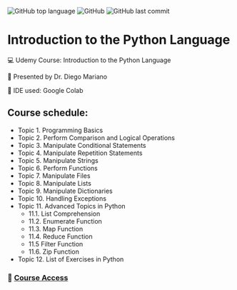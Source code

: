 ![GitHub top language](https://img.shields.io/github/languages/top/souzafcharles/Introduction-to-the-Python-Language)
![GitHub](https://img.shields.io/github/license/souzafcharles/Introduction-to-the-Python-Language)
![GitHub last commit](https://img.shields.io/github/last-commit/souzafcharles/Introduction-to-the-Python-Language)

# Introduction to the Python Language

:computer: Udemy Course: Introduction to the Python Language

:triangular_flag_on_post: Presented by Dr. Diego Mariano

:handshake: IDE used: Google Colab

## Course schedule:

- Topic 1. Programming Basics
- Topic 2. Perform Comparison and Logical Operations
- Topic 3. Manipulate Conditional Statements
- Topic 4. Manipulate Repetition Statements
- Topic 5. Manipulate Strings
- Topic 6. Perform Functions
- Topic 7. Manipulate Files
- Topic 8. Manipulate Lists
- Topic 9. Manipulate Dictionaries
- Topic 10. Handling Exceptions
- Topic 11. Advanced Topics in Python
  - 11.1. List Comprehension
  - 11.2. Enumerate Function
  - 11.3. Map Function
  - 11.4. Reduce Function
  - 11.5  Filter Function
  - 11.6. Zip Function
- Topic 12. List of Exercises in Python


### :link: [Course Access](https://www.udemy.com/course/intro_python/)
